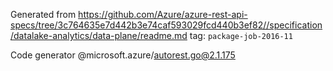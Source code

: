 Generated from https://github.com/Azure/azure-rest-api-specs/tree/3c764635e7d442b3e74caf593029fcd440b3ef82//specification/datalake-analytics/data-plane/readme.md tag: `package-job-2016-11`

Code generator @microsoft.azure/autorest.go@2.1.175


